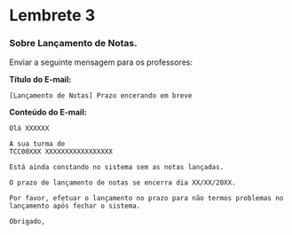 # Lembrete 3

### Sobre Lançamento de Notas.

Enviar a seguinte mensagem para os professores:

**Título do E-mail:** 
~~~
[Lançamento de Notas] Prazo encerando em breve
~~~


**Conteúdo do E-mail:**
~~~
Olá XXXXXX

A sua turma de
TCC00XXX XXXXXXXXXXXXXXXXX

Está ainda constando no sistema sem as notas lançadas.

O prazo de lançamento de notas se encerra dia XX/XX/20XX.

Por favor, efetuar o lançamento no prazo para não termos problemas no lançamento após fechar o sistema.

Obrigado,
~~~

